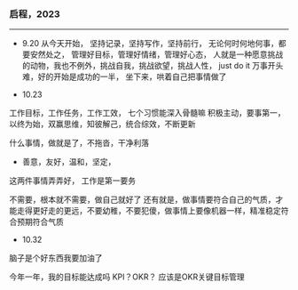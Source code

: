 ### 启程，2023
---
- 9.20
从今天开始，
坚持记录，坚持写作，坚持前行，
无论何时何地何事，都要安然处之，
管理好目标，管理好情绪，管理好心态，
人就是一种愿意挑战的动物，我也不例外，挑战自我，挑战欲望，挑战人性，
just do it
万事开头难，好的开始是成功的一半，
坐下来，哄着自己把事情做了

- 10.23

工作目标，工作任务，工作工效，
七个习惯能深入骨髓嘛
积极主动，要事第一，以终为始，双赢思维，知彼解己，统合综效，不断更新

什么事情，做就是了，不拖沓，干净利落

- 善意，友好，温和，坚定，

这两件事情弄弄好，
工作是第一要务

不需要，根本就不需要，做自己就好了
还有就是，做事情要符合自己的气质，才能走得更好走的更远，不要幼稚，不要犯傻，做事情上要像机器一样，精准稳定符合预期符合气质

- 10.32
  
脑子是个好东西我要加油了

今年一年，我的目标能达成吗
KPI？OKR？
应该是OKR关键目标管理

